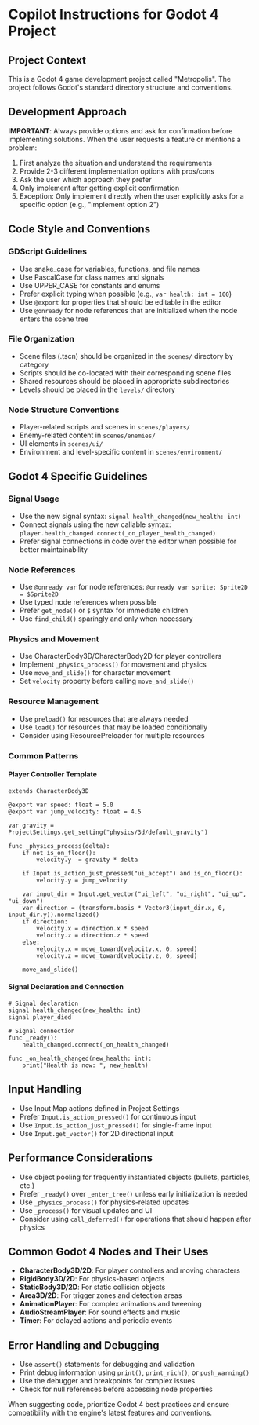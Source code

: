 # Copilot Instructions for Godot 4 Project

## Project Context
This is a Godot 4 game development project called "Metropolis". The project follows Godot's standard directory structure and conventions.

## Development Approach
**IMPORTANT**: Always provide options and ask for confirmation before implementing solutions. When the user requests a feature or mentions a problem:
1. First analyze the situation and understand the requirements
2. Provide 2-3 different implementation options with pros/cons
3. Ask the user which approach they prefer
4. Only implement after getting explicit confirmation
5. Exception: Only implement directly when the user explicitly asks for a specific option (e.g., "implement option 2")

## Code Style and Conventions

### GDScript Guidelines
- Use snake_case for variables, functions, and file names
- Use PascalCase for class names and signals
- Use UPPER_CASE for constants and enums
- Prefer explicit typing when possible (e.g., `var health: int = 100`)
- Use `@export` for properties that should be editable in the editor
- Use `@onready` for node references that are initialized when the node enters the scene tree

### File Organization
- Scene files (.tscn) should be organized in the `scenes/` directory by category
- Scripts should be co-located with their corresponding scene files
- Shared resources should be placed in appropriate subdirectories
- Levels should be placed in the `levels/` directory

### Node Structure Conventions
- Player-related scripts and scenes in `scenes/players/`
- Enemy-related content in `scenes/enemies/`
- UI elements in `scenes/ui/`
- Environment and level-specific content in `scenes/environment/`

## Godot 4 Specific Guidelines

### Signal Usage
- Use the new signal syntax: `signal health_changed(new_health: int)`
- Connect signals using the new callable syntax: `player.health_changed.connect(_on_player_health_changed)`
- Prefer signal connections in code over the editor when possible for better maintainability

### Node References
- Use `@onready var` for node references: `@onready var sprite: Sprite2D = $Sprite2D`
- Use typed node references when possible
- Prefer `get_node()` or `$` syntax for immediate children
- Use `find_child()` sparingly and only when necessary

### Physics and Movement
- Use CharacterBody3D/CharacterBody2D for player controllers
- Implement `_physics_process()` for movement and physics
- Use `move_and_slide()` for character movement
- Set `velocity` property before calling `move_and_slide()`

### Resource Management
- Use `preload()` for resources that are always needed
- Use `load()` for resources that may be loaded conditionally
- Consider using ResourcePreloader for multiple resources

### Common Patterns

#### Player Controller Template
```gdscript
extends CharacterBody3D

@export var speed: float = 5.0
@export var jump_velocity: float = 4.5

var gravity = ProjectSettings.get_setting("physics/3d/default_gravity")

func _physics_process(delta):
    if not is_on_floor():
        velocity.y -= gravity * delta
    
    if Input.is_action_just_pressed("ui_accept") and is_on_floor():
        velocity.y = jump_velocity
    
    var input_dir = Input.get_vector("ui_left", "ui_right", "ui_up", "ui_down")
    var direction = (transform.basis * Vector3(input_dir.x, 0, input_dir.y)).normalized()
    if direction:
        velocity.x = direction.x * speed
        velocity.z = direction.z * speed
    else:
        velocity.x = move_toward(velocity.x, 0, speed)
        velocity.z = move_toward(velocity.z, 0, speed)
    
    move_and_slide()
```

#### Signal Declaration and Connection
```gdscript
# Signal declaration
signal health_changed(new_health: int)
signal player_died

# Signal connection
func _ready():
    health_changed.connect(_on_health_changed)

func _on_health_changed(new_health: int):
    print("Health is now: ", new_health)
```

## Input Handling
- Use Input Map actions defined in Project Settings
- Prefer `Input.is_action_pressed()` for continuous input
- Use `Input.is_action_just_pressed()` for single-frame input
- Use `Input.get_vector()` for 2D directional input

## Performance Considerations
- Use object pooling for frequently instantiated objects (bullets, particles, etc.)
- Prefer `_ready()` over `_enter_tree()` unless early initialization is needed
- Use `_physics_process()` for physics-related updates
- Use `_process()` for visual updates and UI
- Consider using `call_deferred()` for operations that should happen after physics

## Common Godot 4 Nodes and Their Uses
- **CharacterBody3D/2D**: For player controllers and moving characters
- **RigidBody3D/2D**: For physics-based objects
- **StaticBody3D/2D**: For static collision objects
- **Area3D/2D**: For trigger zones and detection areas
- **AnimationPlayer**: For complex animations and tweening
- **AudioStreamPlayer**: For sound effects and music
- **Timer**: For delayed actions and periodic events

## Error Handling and Debugging
- Use `assert()` statements for debugging and validation
- Print debug information using `print()`, `print_rich()`, or `push_warning()`
- Use the debugger and breakpoints for complex issues
- Check for null references before accessing node properties

When suggesting code, prioritize Godot 4 best practices and ensure compatibility with the engine's latest features and conventions.

